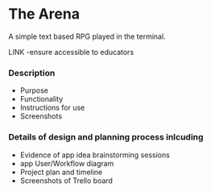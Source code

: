 # The Arena

A simple text based RPG played in the terminal.

LINK
-ensure accessible to educators

### Description
* Purpose
* Functionality
* Instructions for use
* Screenshots

### Details of design and planning process inlcuding
* Evidence of app idea brainstorming sessions
* app User/Workflow diagram
* Project plan and timeline
* Screenshots of Trello board
